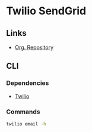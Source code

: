 # Twilio SendGrid

## Links

- [Org. Repository](https://github.com/sendgrid)

## CLI

### Dependencies

- [Twilio](./README.md#cli)

### Commands

```sh
twilio email -h
```
